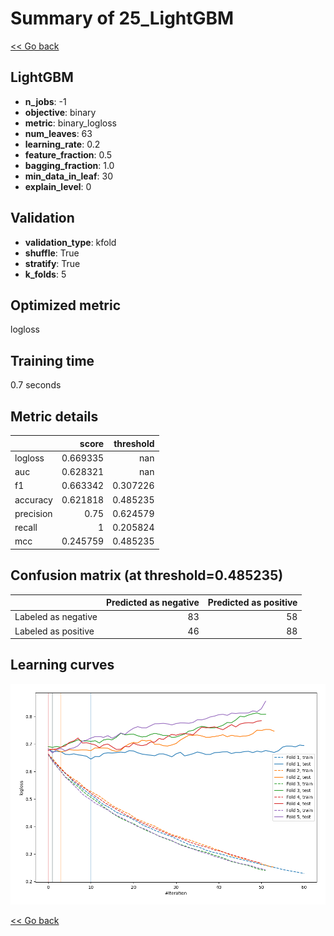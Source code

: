 # Summary of 25_LightGBM

[<< Go back](../README.md)


## LightGBM
- **n_jobs**: -1
- **objective**: binary
- **metric**: binary_logloss
- **num_leaves**: 63
- **learning_rate**: 0.2
- **feature_fraction**: 0.5
- **bagging_fraction**: 1.0
- **min_data_in_leaf**: 30
- **explain_level**: 0

## Validation
 - **validation_type**: kfold
 - **shuffle**: True
 - **stratify**: True
 - **k_folds**: 5

## Optimized metric
logloss

## Training time

0.7 seconds

## Metric details
|           |    score |   threshold |
|:----------|---------:|------------:|
| logloss   | 0.669335 |  nan        |
| auc       | 0.628321 |  nan        |
| f1        | 0.663342 |    0.307226 |
| accuracy  | 0.621818 |    0.485235 |
| precision | 0.75     |    0.624579 |
| recall    | 1        |    0.205824 |
| mcc       | 0.245759 |    0.485235 |


## Confusion matrix (at threshold=0.485235)
|                     |   Predicted as negative |   Predicted as positive |
|:--------------------|------------------------:|------------------------:|
| Labeled as negative |                      83 |                      58 |
| Labeled as positive |                      46 |                      88 |

## Learning curves
![Learning curves](learning_curves.png)

[<< Go back](../README.md)
